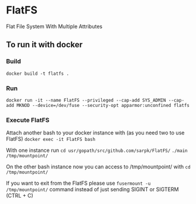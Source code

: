 # FlatFS
Flat File System With Multiple Attributes

## To run it with docker
### Build
`docker build -t flatfs .`
### Run
`docker run -it --name FlatFS --privileged --cap-add SYS_ADMIN --cap-add MKNOD --device=/dev/fuse --security-opt apparmor:unconfined flatfs`
### Execute FlatFS
Attach another bash to your docker instance with (as you need two to use FlatFS)
`docker exec -it FlatFS bash`

With one instance run
`cd usr/gopath/src/github.com/sarpk/FlatFS/`
`./main /tmp/mountpoint/`

On the other bash instance now you can access to /tmp/mountpoint/ with
`cd /tmp/mountpoint/`

If you want to exit from the FlatFS please use
`fusermount -u /tmp/mountpoint/`
command instead of just sending SIGINT or SIGTERM (CTRL + C)
